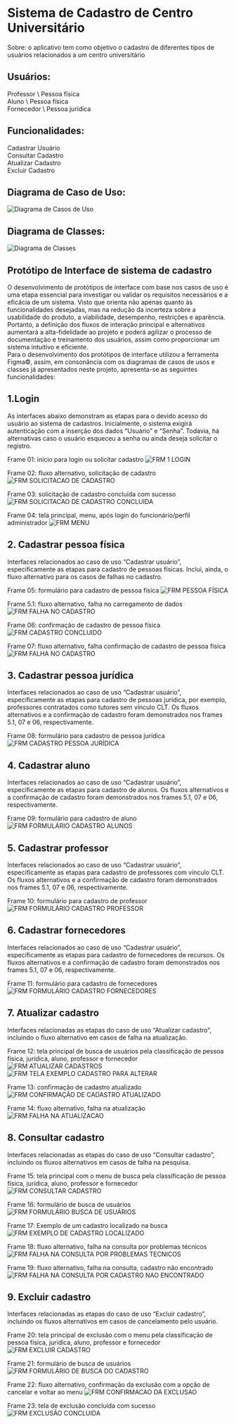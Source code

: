# Sistema de Cadastro de Centro Universitário

Sobre: o aplicativo tem como objetivo o cadastro de diferentes tipos de usuários relacionados a um centro universitário

## Usuários:
Professor \ 
Pessoa física \
Aluno \ 
Pessoa física \
Fornecedor \ 
Pessoa jurídica

## Funcionalidades:
Cadastrar Usuário \
Consultar Cadastro \
Atualizar Cadastro \
Excluir Cadastro 

## Diagrama de Caso de Uso:

![Diagrama de Casos de Uso](https://github.com/aillin-d/Centro-Universitario/blob/main/Caso%20de%20Uso.JPG)

## Diagrama de Classes:
![Diagrama de Classes](https://github.com/aillin-d/Centro-Universitario/blob/main/image.png)

## Protótipo de Interface de sistema de cadastro

O desenvolvimento de protótipos de interface com base nos casos de uso é uma etapa essencial para investigar ou validar os requisitos necessários e a eficácia de um sistema. Visto que orienta não apenas quanto às funcionalidades desejadas, mas na redução da incerteza sobre a usabilidade do produto, a viabilidade, desempenho, restrições e aparência. \
Portanto, a definição dos fluxos de interação principal e alternativos aumentará a alta-fidelidade ao projeto e poderá agilizar o processo de documentação e treinamento dos usuários, assim como proporcionar um sistema intuitivo e eficiente. \
Para o desenvolvimento dos protótipos de interface utilizou a ferramenta Figma©, assim, em consonância com os diagramas de casos de usos e classes já apresentados neste projeto, apresenta-se as seguintes funcionalidades: 

## 1.Login
As interfaces abaixo demonstram as etapas para o devido acesso do usuário ao sistema de cadastros. Inicialmente, o sistema exigirá autenticação com a inserção dos dados “Usuário” e “Senha”. Todavia, há alternativas caso o usuário esqueceu a senha ou ainda deseja solicitar o registro. 

Frame 01: início para login ou solicitar cadastro
![FRM 1 LOGIN](https://github.com/aillin-d/Centro-Universitario/blob/main/1%20FRM%20LOGIN.jpg)

Frame 02: fluxo alternativo, solicitação de cadastro
![FRM SOLICITACAO DE CADASTRO](https://github.com/aillin-d/Centro-Universitario/blob/main/2%20FRM%20SOLICITA%C3%87%C3%83O%20DE%20CADASTRO.jpg)

Frame 03: solicitação de cadastro concluída com sucesso
![FRM SOLICITACAO DE CADASTRO CONCLUIDA](https://github.com/aillin-d/Centro-Universitario/blob/main/3%20FRM%20SOLICITA%C3%87%C3%83O%20DE%20CADASTRO%20CONCLUIDA.jpg)

Frame 04: tela principal, menu, após login do funcionário/perfil administrador
![FRM MENU](https://github.com/aillin-d/Centro-Universitario/blob/main/4%20FRM%20MENU.jpg)

## 2. Cadastrar pessoa física
Interfaces relacionados ao caso de uso “Cadastrar usuário”, especificamente as etapas para cadastro de pessoas físicas. Inclui, ainda, o fluxo alternativo para os casos de falhas no cadastro. 

Frame 05: formulário para cadastro de pessoa física
![FRM PESSOA FÍSICA](https://github.com/aillin-d/Centro-Universitario/blob/main/5.%20FRM%20CADASTRO%20PESSOA%20F%C3%8DSICA.jpg)

Frame 5.1: fluxo alternativo, falha no carregamento de dados
![FRM FALHA NO CADASTRO](https://github.com/aillin-d/Centro-Universitario/blob/main/5.1%20FRM%20FALHA%20CADASTRO%20PF.jpg)

Frame 06: confirmação de cadastro de pessoa física
![FRM CADASTRO CONCLUIDO](https://github.com/aillin-d/Centro-Universitario/blob/main/6.%20FRM%20CADASTRO%20CONCLU%C3%8DDO%20PF.jpg)

Frame 07: fluxo alternativo, falha confirmação de cadastro de pessoa física
![FRM FALHA NO CADASTRO](https://github.com/aillin-d/Centro-Universitario/blob/main/7%20FRM%20FALHA%20NO%20CADASTRO.jpg)

## 3. Cadastrar pessoa jurídica
Interfaces relacionados ao caso de uso “Cadastrar usuário”, especificamente as etapas para cadastro de pessoas jurídica, por exemplo, professores contratados como tutores sem vínculo CLT. Os fluxos alternativos e a confirmação de cadastro foram demonstrados nos frames 5.1, 07 e 06, respectivamente. 

Frame 08: formulário para cadastro de pessoa jurídica
![FRM CADASTRO PESSOA JURÍDICA](https://github.com/aillin-d/Centro-Universitario/blob/main/8%20FRM%20CADASTRO%20PJ.jpg)

## 4. Cadastrar aluno
Interfaces relacionados ao caso de uso “Cadastrar usuário”, especificamente as etapas para cadastro de alunos. Os fluxos alternativos e a confirmação de cadastro foram demonstrados nos frames 5.1, 07 e 06, respectivamente. 

Frame 09: formulário para cadastro de aluno
![FRM FORMULÁRIO CADASTRO ALUNOS](https://github.com/aillin-d/Centro-Universitario/blob/main/9%20FRM%20CADASTRO%20ALUNO.jpg)

## 5. Cadastrar professor
Interfaces relacionados ao caso de uso “Cadastrar usuário”, especificamente as etapas para cadastro de professores com vínculo CLT. Os fluxos alternativos e a confirmação de cadastro foram demonstrados nos frames 5.1, 07 e 06, respectivamente. 

Frame 10: formulário para cadastro de professor
![FRM FORMULÁRIO CADASTRO PROFESSOR](https://github.com/aillin-d/Centro-Universitario/blob/main/10%20FRM%20CADASTRO%20PROFESSOR.jpg)

## 6. Cadastrar fornecedores
Interfaces relacionados ao caso de uso “Cadastrar usuário”, especificamente as etapas para cadastro de fornecedores de recursos. Os fluxos alternativos e a confirmação de cadastro foram demonstrados nos frames 5.1, 07 e 06, respectivamente. 

Frame 11: formulário para cadastro de fornecedores
![FRM FORMULÁRIO CADASTRO FORNECEDORES](https://github.com/aillin-d/Centro-Universitario/blob/main/11%20FRM%20CADASTRO%20FORNECEDOR.jpg)

## 7. Atualizar cadastro
Interfaces relacionadas as etapas do caso de uso “Atualizar cadastro”, incluindo o fluxo alternativo em casos de falha na atualização.

Frame 12: tela principal de busca de usuários pela classificação de pessoa física, jurídica, aluno, professor e fornecedor
![FRM ATUALIZAR CADASTROS](https://github.com/aillin-d/Centro-Universitario/blob/main/12%20FRM%20ATUALIZAR%20CADASTRO.jpg)
![FRM TELA EXEMPLO CADASTRO PARA ALTERAR](https://github.com/aillin-d/Centro-Universitario/blob/main/12.1%20TELA%20EXEMPLO%20ATUALIZAR.jpg)

Frame 13: confirmação de cadastro atualizado
![FRM CONFIRMAÇÃO DE CADASTRO ATUALIZADO](https://github.com/aillin-d/Centro-Universitario/blob/main/13%20FRM%20CADASTRO%20ATUALIZADO.jpg)

Frame 14: fluxo alternativo, falha na atualização
![FRM FALHA NA ATUALIZACAO](https://github.com/aillin-d/Centro-Universitario/blob/main/14%20FRM%20FALHA%20ATUALIZAR%20CADASTRO.jpg)

## 8. Consultar cadastro
Interfaces relacionadas as etapas do caso de uso “Consultar cadastro”, incluindo os fluxos alternativos em casos de falha na pesquisa. 

Frame 15: tela principal com o menu de busca pela classificação de pessoa física, jurídica, aluno, professor e fornecedor
![FRM CONSULTAR CADASTRO](https://github.com/aillin-d/Centro-Universitario/blob/main/15%20FRM%20CONSULTAR%20CADASTRO.jpg)

Frame 16: formulário de busca de usuários
![FRM FORMULÁRIO BUSCA DE USUÁRIOS](https://github.com/aillin-d/Centro-Universitario/blob/main/16%20FRM%20TELA%20DE%20CONSULTA.jpg)

Frame 17: Exemplo de um cadastro localizado na busca
![FRM EXEMPLO DE CADASTRO LOCALIZADO](https://github.com/aillin-d/Centro-Universitario/blob/main/17%20FRM%20EXEMPLO%20CONSULTA.jpg)

Frame 18: fluxo alternativo, falha na consulta por problemas técnicos
![FRM FALHA NA CONSULTA POR PROBLEMAS TECNICOS](https://github.com/aillin-d/Centro-Universitario/blob/main/18%20FRM%20FALHA%20CONSULTA%20DE%20CADASTRO.jpg)

Frame 19: fluxo alternativo, falha na consulta, cadastro não encontrado
![FRM FALHA NA CONSULTA POR CADASTRO NAO ENCONTRADO](https://github.com/aillin-d/Centro-Universitario/blob/main/19%20FRM%20CADASTRO%20N%C3%83O%20ENCONTRADO.jpg)

## 9. Excluir cadastro
Interfaces relacionadas as etapas do caso de uso “Excluir cadastro”, incluindo os fluxos alternativos em casos de cancelamento pelo usuário.

Frame 20: tela principal de exclusão com o menu pela classificação de pessoa física, jurídica, aluno, professor e fornecedor
![FRM EXCLUIR CADASTRO](https://github.com/aillin-d/Centro-Universitario/blob/main/20%20FRM%20EXCLUIR%20CADASTRO.jpg)

Frame 21: formulário de busca de usuários
![FRM FORMULÁRIO DE BUSCA DO CADASTRO](https://github.com/aillin-d/Centro-Universitario/blob/main/21%20FRM%20TELA%20EXCLUIR%20CADASTRO.jpg)

Frame 22: fluxo alternativo, confirmação da exclusão com a opção de cancelar e voltar ao menu
![FRM CONFIRMACAO DA EXCLUSAO](https://github.com/aillin-d/Centro-Universitario/blob/main/22%20FRM%20CONFIRMA%C3%87%C3%83O%20DE%20EXCLUS%C3%83O.jpg)

Frame 23: tela de exclusão concluída com sucesso
![FRM EXCLUSÃO CONCLUIDA](https://github.com/aillin-d/Centro-Universitario/blob/main/23%20FRM%20EXCLUS%C3%83O%20CONCLUIDA.jpg)
 
